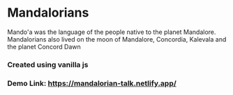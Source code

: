 # Mandalorians

Mando'a was the language of the people native to the planet Mandalore. Mandalorians also lived on the moon of Mandalore, Concordia, Kalevala and the planet Concord Dawn

### Created using vanilla js

### Demo Link: https://mandalorian-talk.netlify.app/
